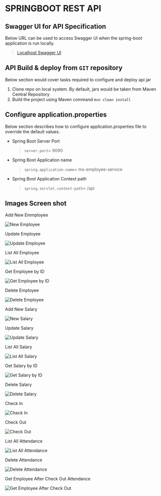# SPRINGBOOT REST API

## Swagger UI for API Specification

Below URL can be used to access Swagger UI when the spring-boot application is run locally. 
> [Localhost Swagger UI](http://localhost:9090/api/swagger-ui.html)

## API Build & deploy from `GIT` repository
Below section would cover tasks required to configure and deploy api jar

1. Clone repo on local system. By default, jars would be taken from Maven Central Repository
2. Build the project using Maven command `mvn clean install`

## Configure application.properties
Below section describes how to configure application.properties file to override the default values.  

- Spring Boot Server Port
    > `server.port`= 9090

- Spring Boot Application name
    > `spring.application.name`= ms-employee-service

- Spring Boot Application Context path
    > `spring.servlet.context-path`= /api
  
## Images Screen shot

Add New Emmployee

![New Employee](img/add-employee.png "Add New Employee")

Update Employee

![Update Employee](img/update-employee.png "Update Employee")

List All Employee

![List All Employee](img/get-all-employee.png "List All Employee")

Get Employee by ID

![Get Employee by ID](img/get-employee-by-id.png "Get Employee by ID")

Delete Employee

![Delete Employee](img/delete-employee.png "Delete Employee")

Add New Salary

![New Salary](img/add-salary.png "Add New Salary")

Update Salary

![Update Salary](img/update-salary.png "Update Salary")

List All Salary

![List All Salary](img/get-all-salary.png "List All Salary")

Get Salary by ID

![Get Salary by ID](img/get-salary-by-id.png "Get Salary by ID")

Delete Salary

![Delete Salary](img/delete-salary.png "Delete Salary")

Check In

![Check In](img/check-in.png "Check In")

Check Out

![Check Out](img/check-out.png "Check Out")

List All Attendance

![List All Attendance](img/get-all-attendance.png "List All Attendance")

Delete Attendance

![Delete Attendance](img/delete-attendance.png "Delete Attendance")

Get Employee After Check Out Attendance

![Get Employee After Check Out](img/get-all-employee-after-check-out.png "Get Employee After Check Out")
